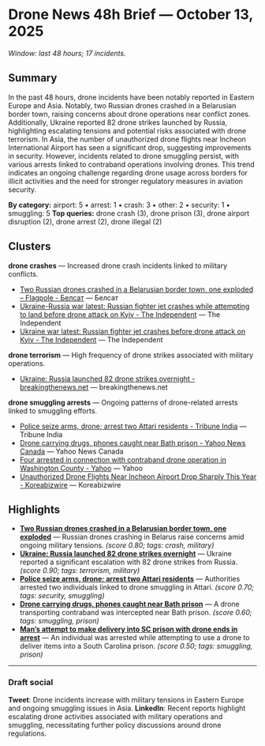 # Drone News 48h Brief — October 13, 2025

_Window: last 48 hours; 17 incidents._

## Summary
In the past 48 hours, drone incidents have been notably reported in Eastern Europe and Asia. Notably, two Russian drones crashed in a Belarusian border town, raising concerns about drone operations near conflict zones. Additionally, Ukraine reported 82 drone strikes launched by Russia, highlighting escalating tensions and potential risks associated with drone terrorism. In Asia, the number of unauthorized drone flights near Incheon International Airport has seen a significant drop, suggesting improvements in security. However, incidents related to drone smuggling persist, with various arrests linked to contraband operations involving drones. This trend indicates an ongoing challenge regarding drone usage across borders for illicit activities and the need for stronger regulatory measures in aviation security.

**By category:** airport: 5 • arrest: 1 • crash: 3 • other: 2 • security: 1 • smuggling: 5
**Top queries:** drone crash (3), drone prison (3), drone airport disruption (2), drone arrest (2), drone illegal (2)

## Clusters
**drone crashes** — Increased drone crash incidents linked to military conflicts.
- [Two Russian drones crashed in a Belarusian border town, one exploded – Flagpole - Белсат](https://news.google.com/rss/articles/CBMiqgFBVV95cUxOR3o2dTY5b2paMTZWcTRBeGgtN0xaRGNpMWo4U0Jnd09pZXFjeFNYakNVUldRc1BEYXhZUTFacUQ0eF9XTmltZDZuc19lUzAxVkNuUDNBQ0hLQXY2TkJwNGgwdzlLblhtQmNfSTd2X2JlMkVkRW5XaWhjQURxcDdWWlZpOEhCMnpZV1QzcTZUOVhDSTFVZk9XeUticEU5X3A0bnpYTTdYUUJOdw?oc=5) — Белсат
- [Ukraine-Russia war latest: Russian fighter jet crashes while attempting to land before drone attack on Kyiv - The Independent](https://news.google.com/rss/articles/CBMivgFBVV95cUxQWDNENHJjNC04T21JSVB4N1Iwd3k2NHlvdmtwdndYUVpaeVdYbG1wVklrTFBWZndXRXE2MndodDNycFVQM01FOFZvcy1IcFFWTzBDMUFQOElHenktUGFkRjQ0YjM2NG52ei1kYjNxVWhKRTR1d2JOOXpLX1pHTXN3WHp1X09xTENOT2lMMDFaRGFtN3AwWE1qd0txMXBhalA1aHp2bWJVRDJYSGU1bVRBdURYUnpDSmJ4TWNQbFJn?oc=5) — The Independent
- [Ukraine war latest: Russian fighter jet crashes before drone attack on Kyiv - The Independent](https://news.google.com/rss/articles/CBMivgFBVV95cUxQWDNENHJjNC04T21JSVB4N1Iwd3k2NHlvdmtwdndYUVpaeVdYbG1wVklrTFBWZndXRXE2MndodDNycFVQM01FOFZvcy1IcFFWTzBDMUFQOElHenktUGFkRjQ0YjM2NG52ei1kYjNxVWhKRTR1d2JOOXpLX1pHTXN3WHp1X09xTENOT2lMMDFaRGFtN3AwWE1qd0txMXBhalA1aHp2bWJVRDJYSGU1bVRBdURYUnpDSmJ4TWNQbFJn?oc=5) — The Independent

**drone terrorism** — High frequency of drone strikes associated with military operations.
- [Ukraine: Russia launched 82 drone strikes overnight - breakingthenews.net](https://news.google.com/rss/articles/CBMinAFBVV95cUxQMzIwa2pXak1wZW1aVFU0eWhXSDFBSEkyRl90ckVkZm9TTXJUcHh6V05FaDktY2l2MXIwZ1BidjVqZk1QMk9YT1loUDB2bldKekl5WTl0T3pJN2FBVlFXZGxnY1ZybW9VdkhWTDk2ODJ5dWY5bGZGVUZEWE5iMnRxMmYtZWVkZ3p0NG9DRTJ6eWFjYWZwYm9yWFljODQ?oc=5) — breakingthenews.net

**drone smuggling arrests** — Ongoing patterns of drone-related arrests linked to smuggling efforts.
- [Police seize arms, drone; arrest two Attari residents - Tribune India](https://news.google.com/rss/articles/CBMimwFBVV95cUxOTnpoUVdxVTVuMXRhTm1fZEdsdUQwWkl2YVZ2WkRmMmNOS29lNkl2em5TTy1SSWhUMFBzcnQwUVA3bkhrR0E3Y0dJa2pJYzFFRGxzV3FuWVFacnQyX2NBazN5VmF1OGQ1U2FUbTNqM2hHSEJpYVVwZGw5YmJDMDdLREtnckZISkdZTTVrN1BXM2EzTEFjeHpfRzJRd9IBnwFBVV95cUxPcm1XbFdpam1kU2NzWHZ2bmhSZi1iZkVES1BXcjd5WWJJUHJHNHpOSWh6RENHU21qcjBZRXpncU14bnE3dDhDYUlSOGpGREluQ3loR1Z1ZTBPbXZqWjhJQ1VKY3NvOHFxSW1CVmVqeTlWekhDd2Q4ZTBPTnRwS0RkSU8tNjRTazNLeDRHTGdCZkxHQmlrcnQ0WHgyeWpxTmc?oc=5) — Tribune India
- [Drone carrying drugs, phones caught near Bath prison - Yahoo News Canada](https://news.google.com/rss/articles/CBMigAFBVV95cUxOX1dtVEV5VHdfR2Y2WTg5YWZkS2VsOXZiRWRKX05waFNHUGc1UWhlcVBBbEJuaWxLc213cmhwb3NieTlDNEtwRG9hQWxiMThXSkM5ZmZXYXZvb0ljYV9HcFVYRmhHVGdEMk9saHBZWXp5eHh0bUFORmFlN0x5UjFpaQ?oc=5) — Yahoo News Canada
- [Four arrested in connection with contraband drone operation in Washington County - Yahoo](https://news.google.com/rss/articles/CBMilwFBVV95cUxPTEFYdW84U2VvSHNqdVFHNFowal9nOW5HTllBUmlWT3FNdGk3a2tObnpWS0hiVzdFdXJ2cmlCUGwyZlhLSEdra3Fsb0NoMEc3LS0tS1o1SlVoTXdzYmZ2RGczcjhZLUNZeHpuRjZ2QXpuR0w5eXhBckwzYm9kbzdYZHFDcFdNbko4RVl0b2dQdHR0WTJ3b2ow?oc=5) — Yahoo
- [Unauthorized Drone Flights Near Incheon Airport Drop Sharply This Year - Koreabizwire](https://news.google.com/rss/articles/CBMiowFBVV95cUxPYk0yREVxZTczTDhZNjV6ckVNN0dQZEk4T0lWY3ZrM3NYX1RvRlRKbGNnTWNZSzQxREliRFJ6c3dOLVRiM2JYUkRpd2k1YWZxd0RyalZpNGNQMFZsbEQyazdScWdpT2c4VFEyYkE1VjFONDA4QU5weFUtODZrWHRCc1BhMnhxVDFJM1BFZGZiZGpsQTVqaHczUHI5cFFUSmJRNHpr?oc=5) — Koreabizwire

## Highlights
- **[Two Russian drones crashed in a Belarusian border town, one exploded](https://news.google.com/rss/articles/CBMiqgFBVV95cUxOR3o2dTY5b2paMTZWcTRBeGgtN0xaRGNpMWo4U0Jnd09pZXFjeFNYakNVUldRc1BEYXhZUTFacUQ0eF9XTmltZDZuc19lUzAxVkNuUDNBQ0hLQXY2TkJwNGgwdzlLblhtQmNfSTd2X2JlMkVkRW5XaWhjQURxcDdWWlZpOEhCMnpZV1QzcTZUOVhDSTFVZk9XeUticEU5X3A0bnpYTTdYUUJOdw?oc=5)** — Russian drones crashing in Belarus raise concerns amid ongoing military tensions. _(score 0.80; tags: crash, military)_
- **[Ukraine: Russia launched 82 drone strikes overnight](https://news.google.com/rss/articles/CBMinAFBVV95cUxQMzIwa2pXak1wZW1aVFU0eWhXSDFBSEkyRl90ckVkZm9TTXJUcHh6V05FaDktY2l2MXIwZ1BidjVqZk1QMk9YT1loUDB2bldKekl5WTl0T3pJN2FBVlFXZGxnY1ZybW9VdkhWTDk2ODJ5dWY5bGZGVUZEWE5iMnRxMmYtZWVkZ3p0NG9DRTJ6eWFjYWZwYm9yWFljODQ?oc=5)** — Ukraine reported a significant escalation with 82 drone strikes from Russia. _(score 0.90; tags: terrorism, military)_
- **[Police seize arms, drone; arrest two Attari residents](https://news.google.com/rss/articles/CBMimwFBVV95cUxOTnpoUVdxVTVuMXRhTm1fZEdsdUQwWkl2YVZ2WkRmMmNOS29lNkl2em5TTy1SSWhUMFBzcnQwUVA3bkhrR0E3Y0dJa2pJYzFFRGxzV3FuWVFacnQyX2NBazN5VmF1OGQ1U2FUbTNqM2hHSEJpYVVwZGw5YmJDMDdLREtnckZISkdZTTVrN1BXM2EzTEFjeHpfRzJRd9IBnwFBVV95cUxPcm1XbFdpam1kU2NzWHZ2bmhSZi1iZkVES1BXcjd5WWJJUHJHNHpOSWh6RENHU21qcjBZRXpncU14bnE3dDhDYUlSOGpGREluQ3loR1Z1ZTBPbXZqWjhJQ1VKY3NvOHFxSW1CVmVqeTlWekhDd2Q4ZTBPTnRwS0RkSU8tNjRTazNLeDRHTGdCZkxHQmlrcnQ0WHgyeWpxTmc?oc=5)** — Authorities arrested two individuals linked to drone smuggling in Attari. _(score 0.70; tags: security, smuggling)_
- **[Drone carrying drugs, phones caught near Bath prison](https://news.google.com/rss/articles/CBMigAFBVV95cUxOX1dtVEV5VHdfR2Y2WTg5YWZkS2VsOXZiRWRKX05waFNHUGc1UWhlcVBBbEJuaWxLc213cmhwb3NieTlDNEtwRG9hQWxiMThXSkM5ZmZXYXZvb0ljYV9HcFVYRmhHVGdEMk9saHBZWXp5eHh0bUFORmFlN0x5UjFpaQ?oc=5)** — A drone transporting contraband was intercepted near Bath prison. _(score 0.60; tags: smuggling, prison)_
- **[Man’s attempt to make delivery into SC prison with drone ends in arrest](https://news.google.com/rss/articles/CBMic0FVX3lxTE9hTk92bmpBM2xXak5WQXBFZGJHdHF1c05ORC1oc0d6c3pQR0ROZVg5U0h2clA3Qkk1WmhINGpiekt3YlMzcDZDUGttM0Z5bExfSUdvWmlQb3R2UkRWZWZabDBpd3VjWWZadFR0a3JLSV82MlU?oc=5)** — An individual was arrested while attempting to use a drone to deliver items into a South Carolina prison. _(score 0.50; tags: smuggling, prison)_

---
### Draft social
**Tweet**: Drone incidents increase with military tensions in Eastern Europe and ongoing smuggling issues in Asia.
**LinkedIn**: Recent reports highlight escalating drone activities associated with military operations and smuggling, necessitating further policy discussions around drone regulations.
